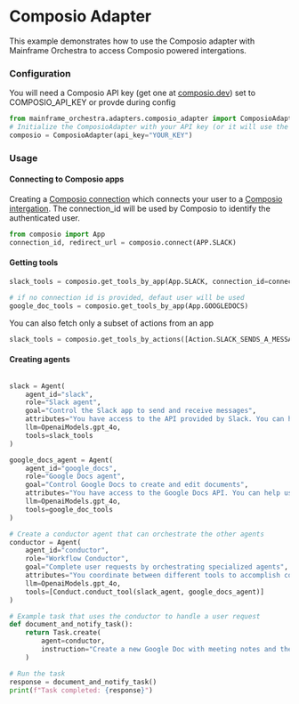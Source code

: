 # Composio Adapter

This example demonstrates how to use the Composio adapter with Mainframe Orchestra to access Composio powered intergations.

### Configuration

You will need a Composio API key (get one at [composio.dev](https://composio.dev)) set to COMPOSIO_API_KEY or provde during config

```python
from mainframe_orchestra.adapters.composio_adapter import ComposioAdapter
# Initialize the ComposioAdapter with your API key (or it will use the COMPOSIO_API_KEY env variable)
composio = ComposioAdapter(api_key="YOUR_KEY")
```

### Usage

#### Connecting to Composio apps
Creating a [Composio connection](https://docs.composio.dev/concepts/auth#connection) which connects your user to a [Composio intergation](https://docs.composio.dev/concepts/auth#integration).
The connection_id will be used by Composio to identify the authenticated user.
```python
from composio import App
connection_id, redirect_url = composio.connect(APP.SLACK)
```

#### Getting tools

```python
slack_tools = composio.get_tools_by_app(App.SLACK, connection_id=connection_id)

# if no connection id is provided, defaut user will be used
google_doc_tools = composio.get_tools_by_app(App.GOOGLEDOCS)
```

You can also fetch only a subset of actions from an app
```python
slack_tools = composio.get_tools_by_actions([Action.SLACK_SENDS_A_MESSAGE_TO_A_SLACK_CHANNEL])
```

#### Creating agents
```python

slack = Agent(
    agent_id="slack",
    role="Slack agent",
    goal="Control the Slack app to send and receive messages",
    attributes="You have access to the API provided by Slack. You can help users send and receive messages to a channel and to a single person.",
    llm=OpenaiModels.gpt_4o,
    tools=slack_tools
)

google_docs_agent = Agent(
    agent_id="google_docs",
    role="Google Docs agent",
    goal="Control Google Docs to create and edit documents",
    attributes="You have access to the Google Docs API. You can help users create and edit documents.",
    llm=OpenaiModels.gpt_4o,
    tools=google_doc_tools
)

# Create a conductor agent that can orchestrate the other agents
conductor = Agent(
    agent_id="conductor",
    role="Workflow Conductor",
    goal="Complete user requests by orchestrating specialized agents",
    attributes="You coordinate between different tools to accomplish complex tasks.",
    llm=OpenaiModels.gpt_4o,
    tools=[Conduct.conduct_tool(slack_agent, google_docs_agent)]
)

# Example task that uses the conductor to handle a user request
def document_and_notify_task():
    return Task.create(
        agent=conductor,
        instruction="Create a new Google Doc with meeting notes and then notify the team in Slack that the notes are ready."
    )

# Run the task
response = document_and_notify_task()
print(f"Task completed: {response}")

```

